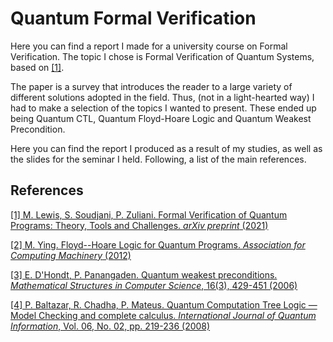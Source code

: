 # Quantum Formal Verification
Here you can find a report I made for a university course on Formal Verification. The topic I chose is Formal Verification of Quantum Systems, based on [[1]](#1).

The paper is a survey that introduces the reader to a large variety of different solutions adopted in the field. Thus, (not in a light-hearted way) I had to make a selection of the topics I wanted to present. These ended up being Quantum CTL, Quantum Floyd-Hoare Logic and Quantum Weakest Precondition.

Here you can find the report I produced as a result of my studies, as well as the slides for the seminar I held. Following, a list of the main references.

## References

<a id="1">[[1]
M. Lewis, S. Soudjani, P. Zuliani. Formal Verification of Quantum Programs: Theory, Tools and Challenges. *arXiv preprint* (2021)](https://arxiv.org/abs/2110.01320) </a>

[[2]
M. Ying. Floyd--Hoare Logic for Quantum Programs. *Association for Computing Machinery* (2012)](https://dl.acm.org/doi/10.1145/2049706.2049708)

[[3]
E. D'Hondt, P. Panangaden. Quantum weakest preconditions. *Mathematical Structures in Computer Science*, 16(3), 429-451 (2006)](https://www.cambridge.org/core/journals/mathematical-structures-in-computer-science/article/abs/quantum-weakest-preconditions/3A980E52FA12B7510F7F6AEAC9B9FF23)

[[4]
P. Baltazar, R. Chadha, P. Mateus. Quantum Computation Tree Logic — Model Checking and complete calculus. *International Journal of Quantum Information*, Vol. 06, No. 02, pp. 219-236 (2008)](https://www.worldscientific.com/doi/10.1142/S0219749908003530)

